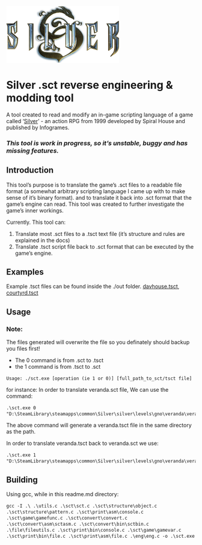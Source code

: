 
<img src="./docs/img/silver_logo.png" height="150" width="300" />

# Silver .sct reverse engineering & modding tool

A tool created to read and modify an in-game scripting language of a game called ‘[Silver](http//en.wikipedia.org/wiki/Silver_(video_game))’ - an action RPG from 1999 developed by Spiral House and published by Infogrames.

### *This tool is work in progress, so it’s unstable, buggy and has missing features.*

## Introduction

This tool’s purpose is to translate the game’s .sct files to a readable file format (a somewhat arbitrary scripting language I came up with to make sense of it’s binary format). and to translate it back into .sct format that the game’s engine can read. This tool was created to further investigate the game’s inner workings.

Currently. This tool can: 

1. Translate most .sct files to a .tsct text file (it’s structure and rules are explained in the docs)
2. Translate .tsct script file back to .sct format that can be executed by the game’s engine.

## Examples
Example .tsct files can be found inside the ./out folder.
[davhouse.tsct](./out/davhouse.tsct), [courtyrd.tsct](./out/courtyrd.tsct)


## Usage
### Note:
The files generated will overwrite the file so you definately should backup you files first!
- The 0 command is from .sct to .tsct
- the 1 command is from .tsct to .sct
```
Usage: ./sct.exe [operation (ie 1 or 0)] [full_path_to_sct/tsct file]
```
for instance:
In order to translate veranda.sct file, We can use the command:
```
.\sct.exe 0 "D:\SteamLibrary\steamapps\common\Silver\silver\levels\gno\veranda\veranda.sct"
```
The above command will generate a veranda.tsct file in the same directory as the path.

In order to translate veranda.tsct back to veranda.sct we use:
```
.\sct.exe 1 "D:\SteamLibrary\steamapps\common\Silver\silver\levels\gno\veranda\veranda.tsct"
```

## Building

Using gcc, while in this readme.md directory:

```
gcc -I .\ .\utils.c .\sct\sct.c .\sct\structure\object.c .\sct\structure\pattern.c .\sct\print\asm\console.c .\sct\game\gamefunc.c .\sct\convert\convert.c .\sct\convert\asm\sctasm.c .\sct\convert\bin\sctbin.c .\file\fileutils.c .\sct\print\bin\console.c .\sct\game\gamevar.c .\sct\print\bin\file.c .\sct\print\asm\file.c .\eng\eng.c -o .\sct.exe
```
